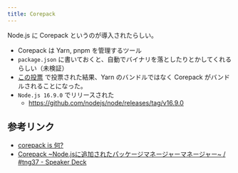 ```yaml
---
title: Corepack
---
```


Node.js に Corepack というのが導入されたらしい。

- Corepack は Yarn, pnpm を管理するツール
- `package.json` に書いておくと、自動でバイナリを落としたりとかしてくれるらしい（未検証）
- [この投票](https://github.com/nodejs/TSC/issues/1012#issuecomment-828776990) で投票された結果、Yarn のバンドルではなく Corepack がバンドルされることになった。
- `Node.js 16.9.0` でリリースされた
    - https://github.com/nodejs/node/releases/tag/v16.9.0

## 参考リンク

- [corepack is 何?](https://zenn.dev/teppeis/articles/2021-05-corepack)
- [Corepack \~Node.jsに追加されたパッケージマネージャーマネージャー\~ / #tng37 - Speaker Deck](https://speakerdeck.com/masashi/number-tng37)
